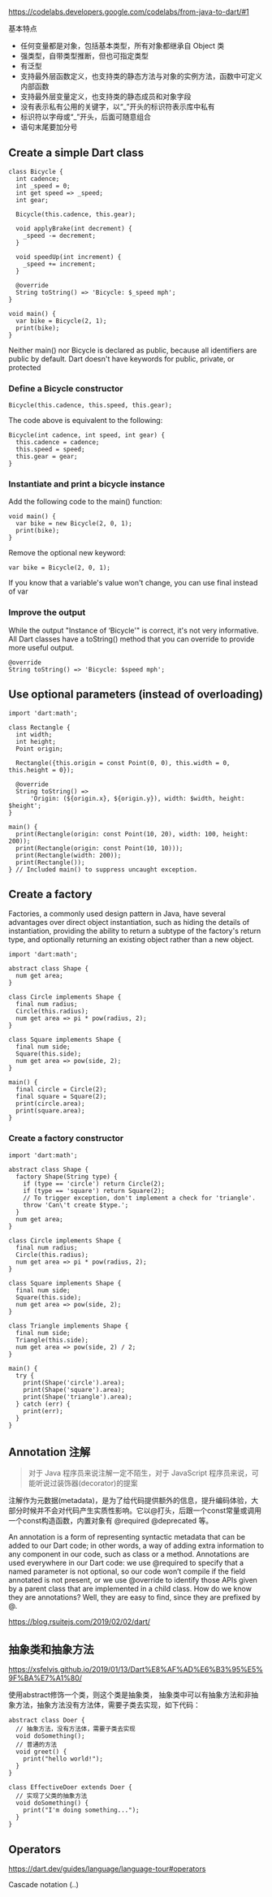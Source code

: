 https://codelabs.developers.google.com/codelabs/from-java-to-dart/#1

基本特点

* 任何变量都是对象，包括基本类型，所有对象都继承自 Object 类
* 强类型，自带类型推断，但也可指定类型
* 有泛型
* 支持最外层函数定义，也支持类的静态方法与对象的实例方法，函数中可定义内部函数
* 支持最外层变量定义，也支持类的静态成员和对象字段
* 没有表示私有公用的关键字，以“_”开头的标识符表示库中私有
* 标识符以字母或“_”开头，后面可随意组合
* 语句末尾要加分号

## Create a simple Dart class

```
class Bicycle {
  int cadence;
  int _speed = 0;
  int get speed => _speed;
  int gear;

  Bicycle(this.cadence, this.gear);

  void applyBrake(int decrement) {
    _speed -= decrement;
  }

  void speedUp(int increment) {
    _speed += increment;
  }

  @override
  String toString() => 'Bicycle: $_speed mph';
}

void main() {
  var bike = Bicycle(2, 1);
  print(bike);
}
```
Neither main() nor Bicycle is declared as public, because all identifiers are public by default. Dart doesn't have keywords for public, private, or protected

### Define a Bicycle constructor

```
Bicycle(this.cadence, this.speed, this.gear);
```

The code above is equivalent to the following:

```
Bicycle(int cadence, int speed, int gear) {
  this.cadence = cadence;
  this.speed = speed;
  this.gear = gear;
}
```

### Instantiate and print a bicycle instance
Add the following code to the main() function:

```
void main() {
  var bike = new Bicycle(2, 0, 1);
  print(bike);
}
```
 Remove the optional new keyword:

```
var bike = Bicycle(2, 0, 1);
```

If you know that a variable's value won't change, you can use final instead of var

### Improve the output
While the output "Instance of ‘Bicycle'" is correct, it's not very informative. All Dart classes have a toString() method that you can override to provide more useful output.

```
@override
String toString() => 'Bicycle: $speed mph';
```

## Use optional parameters (instead of overloading)
```
import 'dart:math';

class Rectangle {
  int width;
  int height;
  Point origin;

  Rectangle({this.origin = const Point(0, 0), this.width = 0, this.height = 0});

  @override
  String toString() =>
      'Origin: (${origin.x}, ${origin.y}), width: $width, height: $height';
}

main() {
  print(Rectangle(origin: const Point(10, 20), width: 100, height: 200));
  print(Rectangle(origin: const Point(10, 10)));
  print(Rectangle(width: 200));
  print(Rectangle());
} // Included main() to suppress uncaught exception.
```

## Create a factory
Factories, a commonly used design pattern in Java, have several advantages over direct object instantiation, such as hiding the details of instantiation, providing the ability to return a subtype of the factory's return type, and optionally returning an existing object rather than a new object.

```
import 'dart:math';

abstract class Shape {
  num get area;
}

class Circle implements Shape {
  final num radius;
  Circle(this.radius);
  num get area => pi * pow(radius, 2);
}

class Square implements Shape {
  final num side;
  Square(this.side);
  num get area => pow(side, 2);
}

main() {
  final circle = Circle(2);
  final square = Square(2);
  print(circle.area);
  print(square.area);
}
```

### Create a factory constructor
```
import 'dart:math';

abstract class Shape {
  factory Shape(String type) {
    if (type == 'circle') return Circle(2);
    if (type == 'square') return Square(2);
    // To trigger exception, don't implement a check for 'triangle'.
    throw 'Can\'t create $type.';
  }
  num get area;
}

class Circle implements Shape {
  final num radius;
  Circle(this.radius);
  num get area => pi * pow(radius, 2);
}

class Square implements Shape {
  final num side;
  Square(this.side);
  num get area => pow(side, 2);
}

class Triangle implements Shape {
  final num side;
  Triangle(this.side);
  num get area => pow(side, 2) / 2;
}

main() {
  try {
    print(Shape('circle').area);
    print(Shape('square').area);
    print(Shape('triangle').area);
  } catch (err) {
    print(err);
  }
}
```

## Annotation 注解
> 对于 Java 程序员来说注解一定不陌生，对于 JavaScript 程序员来说，可能听说过装饰器(decorator)的提案

注解作为元数据(metadata)，是为了给代码提供额外的信息，提升编码体验，大部分时候并不会对代码产生实质性影响。它以@打头，后跟一个const常量或调用一个const构造函数，内置对象有 @required @deprecated 等。

An annotation is a form of representing syntactic metadata that can be added to our Dart code; in other words, a way of adding extra information to any component in our code, such as class or a method. Annotations are used everywhere in our Dart code: we use @required to specify that a named parameter is not optional, so our code won’t compile if the field annotated is not present, or we use @override to identify those APIs given by a parent class that are implemented in a child class. How do we know they are annotations? Well, they are easy to find, since they are prefixed by @.

https://blog.rsuitejs.com/2019/02/02/dart/

## 抽象类和抽象方法
https://xsfelvis.github.io/2019/01/13/Dart%E8%AF%AD%E6%B3%95%E5%9F%BA%E7%A1%80/

使用abstract修饰一个类，则这个类是抽象类，
抽象类中可以有抽象方法和非抽象方法，抽象方法没有方法体，需要子类去实现，如下代码：
```
abstract class Doer {
  // 抽象方法，没有方法体，需要子类去实现
  void doSomething();
  // 普通的方法
  void greet() {
    print("hello world!");
  }
}

class EffectiveDoer extends Doer {
  // 实现了父类的抽象方法
  void doSomething() {
    print("I'm doing something...");
  }
}
```

## Operators
https://dart.dev/guides/language/language-tour#operators

Cascade notation (..)


